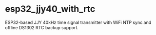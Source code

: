 # esp32_jjy40_with_rtc
ESP32-based JJY 40kHz time signal transmitter with WiFi NTP sync and offline DS1302 RTC backup support.
